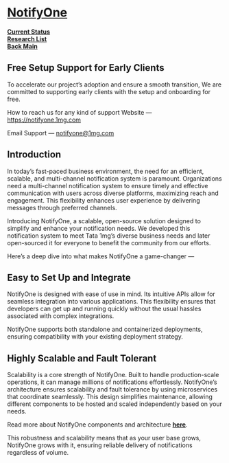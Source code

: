 # **[NotifyOne](https://medium.com/@prashantmishra_61952/introducing-notifyone-the-ultimate-open-source-notification-system-c9aeb81ba292)**

**[Current Status](../../../development/status/weekly/current_status.md)**\
**[Research List](../../../research/research_list.md)**\
**[Back Main](../../../README.md)**

## Free Setup Support for Early Clients
To accelerate our project’s adoption and ensure a smooth transition, We are committed to supporting early clients with the setup and onboarding for free.

How to reach us for any kind of support
Website — https://notifyone.1mg.com

Email Support — notifyone@1mg.com

## Introduction
In today’s fast-paced business environment, the need for an efficient, scalable, and multi-channel notification system is paramount. Organizations need a multi-channel notification system to ensure timely and effective communication with users across diverse platforms, maximizing reach and engagement. This flexibility enhances user experience by delivering messages through preferred channels.

Introducing NotifyOne, a scalable, open-source solution designed to simplify and enhance your notification needs. We developed this notification system to meet Tata 1mg’s diverse business needs and later open-sourced it for everyone to benefit the community from our efforts.

Here’s a deep dive into what makes NotifyOne a game-changer —

## Easy to Set Up and Integrate
NotifyOne is designed with ease of use in mind. Its intuitive APIs allow for seamless integration into various applications. This flexibility ensures that developers can get up and running quickly without the usual hassles associated with complex integrations.

NotifyOne supports both standalone and containerized deployments, ensuring compatibility with your existing deployment strategy.

## Highly Scalable and Fault Tolerant
Scalability is a core strength of NotifyOne. Built to handle production-scale operations, it can manage millions of notifications effortlessly. NotifyOne’s architecture ensures scalability and fault tolerance by using microservices that coordinate seamlessly. This design simplifies maintenance, allowing different components to be hosted and scaled independently based on your needs.

Read more about NotifyOne components and architecture **[here](https://notifyone.1mg.com/docs/introduction/components_and_architecture)**.

This robustness and scalability means that as your user base grows, NotifyOne grows with it, ensuring reliable delivery of notifications regardless of volume.